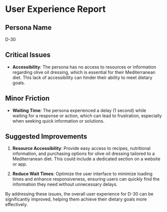 # User Experience Report

## Persona Name
D-30

## Critical Issues
- **Accessibility**: The persona has no access to resources or information regarding olive oil dressing, which is essential for their Mediterranean diet. This lack of accessibility can hinder their ability to meet dietary goals.

## Minor Friction
- **Waiting Time**: The persona experienced a delay (1 second) while waiting for a response or action, which can lead to frustration, especially when seeking quick information or solutions.

## Suggested Improvements
1. **Resource Accessibility**: Provide easy access to recipes, nutritional information, and purchasing options for olive oil dressing tailored to a Mediterranean diet. This could include a dedicated section on a website or app.
   
2. **Reduce Wait Times**: Optimize the user interface to minimize loading times and enhance responsiveness, ensuring users can quickly find the information they need without unnecessary delays. 

By addressing these issues, the overall user experience for D-30 can be significantly improved, helping them achieve their dietary goals more effectively.